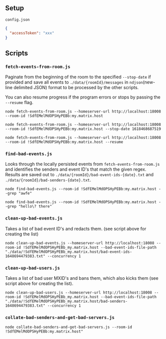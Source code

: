 ## Setup

`config.json`

```json
{
  "accessToken": "xxx"
}
```

## Scripts

### `fetch-events-from-room.js`

Paginate from the beginning of the room to the specified `--stop-date` if provided and save all events to `./data/{roomId}/messages` in `ndjson`(new-line delimited JSON) format to be processed by the other scripts.

You can also resume progress if the program errors or stops by passing the `--resume` flag.

```
node fetch-events-from-room.js --homeserver-url http://localhost:18008 --room-id !SdfEMelMdOPSHyPEBb:my.matrix.host

node fetch-events-from-room.js --homeserver-url http://localhost:18008 --room-id !SdfEMelMdOPSHyPEBb:my.matrix.host --stop-date 1618468687519

node fetch-events-from-room.js --homeserver-url http://localhost:18008 --room-id !SdfEMelMdOPSHyPEBb:my.matrix.host --resume
```

### `find-bad-events.js`

Looks through the locally persisted events from `fetch-events-from-room.js` and identifies the senders and event ID's that match the given regex. Results are saved out to `./data/{roomId}/bad-event-ids-{date}.txt` and `./data/{roomId}/bad-senders-{date}.txt`.

```
node find-bad-events.js --room-id !SdfEMelMdOPSHyPEBb:my.matrix.host --grep "awfe"

node find-bad-events.js --room-id !SdfEMelMdOPSHyPEBb:my.matrix.host --grep "hello\? there"
```

### `clean-up-bad-events.js`

Takes a list of bad event ID's and redacts them. (see script above for creating the list)

```
node clean-up-bad-events.js --homeserver-url http://localhost:18008 --room-id !SdfEMelMdOPSHyPEBb_my.matrix.host --bad-event-ids-file-path "./data/!SdfEMelMdOPSHyPEBb_my.matrix.host/bad-event-ids-1648694479383.txt" --concurrency 1
```

### `clean-up-bad-users.js`

Takes a list of bad user MXID's and bans them, which also kicks them (see script above for creating the list).

```
node clean-up-bad-users.js --homeserver-url http://localhost:18008 --room-id !SdfEMelMdOPSHyPEBb_my.matrix.host --bad-event-ids-file-path "./data/!SdfEMelMdOPSHyPEBb_my.matrix.host/bad-senders-1648694479383.txt" --concurrency 1
```

### `collate-bad-senders-and-get-bad-servers.js`

```
node collate-bad-senders-and-get-bad-servers.js --room-id !SdfEMelMdOPSHyPEBb:my.matrix.host"
```
